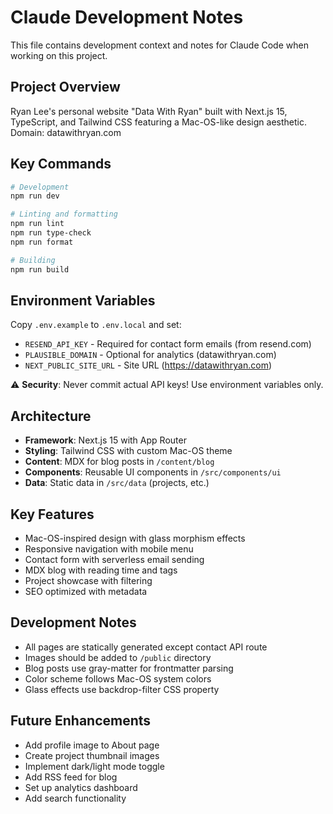 # Claude Development Notes

This file contains development context and notes for Claude Code when working on this project.

## Project Overview

Ryan Lee's personal website "Data With Ryan" built with Next.js 15, TypeScript, and Tailwind CSS featuring a Mac-OS-like design aesthetic. Domain: datawithryan.com

## Key Commands

```bash
# Development
npm run dev

# Linting and formatting
npm run lint
npm run type-check
npm run format

# Building
npm run build
```

## Environment Variables

Copy `.env.example` to `.env.local` and set:

- `RESEND_API_KEY` - Required for contact form emails (from resend.com)
- `PLAUSIBLE_DOMAIN` - Optional for analytics (datawithryan.com)
- `NEXT_PUBLIC_SITE_URL` - Site URL (https://datawithryan.com)

⚠️ **Security**: Never commit actual API keys! Use environment variables only.

## Architecture

- **Framework**: Next.js 15 with App Router
- **Styling**: Tailwind CSS with custom Mac-OS theme
- **Content**: MDX for blog posts in `/content/blog`
- **Components**: Reusable UI components in `/src/components/ui`
- **Data**: Static data in `/src/data` (projects, etc.)

## Key Features

- Mac-OS-inspired design with glass morphism effects
- Responsive navigation with mobile menu
- Contact form with serverless email sending
- MDX blog with reading time and tags
- Project showcase with filtering
- SEO optimized with metadata

## Development Notes

- All pages are statically generated except contact API route
- Images should be added to `/public` directory
- Blog posts use gray-matter for frontmatter parsing
- Color scheme follows Mac-OS system colors
- Glass effects use backdrop-filter CSS property

## Future Enhancements

- Add profile image to About page
- Create project thumbnail images
- Implement dark/light mode toggle
- Add RSS feed for blog
- Set up analytics dashboard
- Add search functionality
